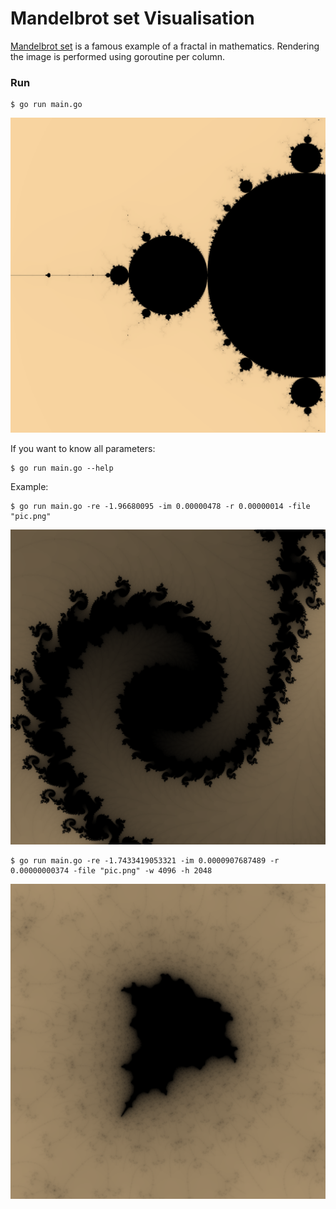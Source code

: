 Mandelbrot set Visualisation
============================
[Mandelbrot set](https://en.wikipedia.org/wiki/Mandelbrot_set) is a famous example of a fractal in mathematics.
Rendering the image is performed using goroutine per column.

### Run
```
$ go run main.go
```
<img src="https://raw.githubusercontent.com/7dev7/mandelbrot-set/master/images/1.png"/>

If you want to know all parameters:
```
$ go run main.go --help
```
Example:
```
$ go run main.go -re -1.96680095 -im 0.00000478 -r 0.00000014 -file "pic.png"
```
<img src="https://raw.githubusercontent.com/7dev7/mandelbrot-set/master/images/3.png"/>

```
$ go run main.go -re -1.7433419053321 -im 0.0000907687489 -r 0.00000000374 -file "pic.png" -w 4096 -h 2048
```
<img src="https://raw.githubusercontent.com/7dev7/mandelbrot-set/master/images/2.png"/>

